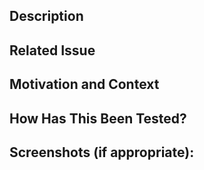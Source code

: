 <!--- Provide a general summary of your changes in the Title above -->

## Description
<!--- Describe your changes but try to be as concise as possible -->

## Related Issue
<!--- This project only accepts pull requests related to open issues -->
<!--- If suggesting a new feature or change, please discuss it in an issue first -->
<!--- If fixing a bug, there should be an issue describing it with steps to reproduce -->
<!--- Please link to the issue here: -->

## Motivation and Context
<!--- Why is this change required? What problem does it solve? -->
<!--- If it fixes an open issue, please link to the issue here. -->

## How Has This Been Tested?
<!--- Please describe in detail how you tested your changes. -->
<!--- Include details of your testing environment and the tests you ran to -->
<!--- See how your change affects other areas of the code, etc. -->

## Screenshots (if appropriate):
